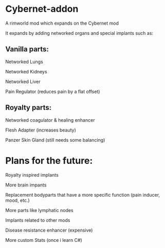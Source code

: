 # Cybernet-addon
A rimworld mod which expands on the Cybernet mod

It expands by adding networked organs and special implants such as:

<h2>Vanilla parts:</h2>

Networked Lungs

Networked Kidneys

Networked Liver

Pain Regulator (reduces pain by a flat offset)



<h2>Royalty parts:</h2>

Networked coagulator & healing enhancer

Flesh Adapter (increases beauty)

Panzer Skin Gland (still needs some balancing)

<h1>Plans for the future:</h1>

Royalty inspired implants

More brain impants

Replacement bodyparts that have a more specific function (pain inducer, mood, etc.)

More parts like lymphatic nodes

Implants related to other mods 

Disease resistance enhancer (expensive)

More custom Stats (once i learn C#)
